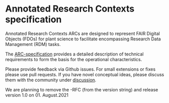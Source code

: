 # Annotated Research Contexts specification

Annotated Research Contexts ARCs are designed to represent FAIR Digital Objects (FDOs) for plant science to facilitate encompassing Research Data Management (RDM) tasks. 

The [ARC-specification](https://github.com/nfdi4plants/ARC-specfication/blob/main/ARC%20specification.md) provides a detailed description of technical requirements to form the basis for the operational characteristics.

Please provide feedback via Github issues. For small extensions or fixes please use pull requests.
If you have novel conceptual ideas, please discuss them with the community under [discussion](https://github.com/nfdi4plants/ARC-specfication/discussions).

We are planning to remove the -RFC (from the version string) and release version 1.0 on 01. August.2021
